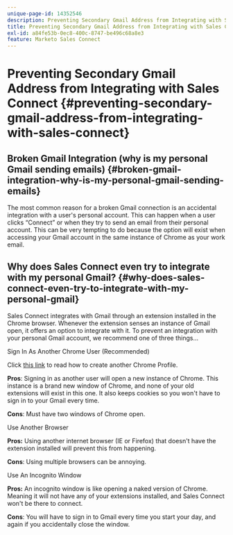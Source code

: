 ```yaml
---
unique-page-id: 14352546
description: Preventing Secondary Gmail Address from Integrating with Sales Connect - Marketo Docs - Product Documentation
title: Preventing Secondary Gmail Address from Integrating with Sales Connect
exl-id: a84fe53b-0ec8-400c-8747-be496c68a8e3
feature: Marketo Sales Connect
---
```

# Preventing Secondary Gmail Address from Integrating with Sales Connect {#preventing-secondary-gmail-address-from-integrating-with-sales-connect}

## Broken Gmail Integration (why is my personal Gmail sending emails) {#broken-gmail-integration-why-is-my-personal-gmail-sending-emails}

The most common reason for a broken Gmail connection is an accidental integration with a user's personal account. This can happen when a user clicks “Connect” or when they try to send an email from their personal account. This can be very tempting to do because the option will exist when accessing your Gmail account in the same instance of Chrome as your work email.

## Why does Sales Connect even try to integrate with my personal Gmail? {#why-does-sales-connect-even-try-to-integrate-with-my-personal-gmail}

Sales Connect integrates with Gmail through an extension installed in the Chrome browser. Whenever the extension senses an instance of Gmail open, it offers an option to integrate with it. To prevent an integration with your personal Gmail account, we recommend one of three things...

Sign In As Another Chrome User (Recommended)

Click [this link](https://support.google.com/chrome/answer/2364824?hl=en) to read how to create another Chrome Profile.

**Pros**: Signing in as another user will open a new instance of Chrome. This instance is a brand new window of Chrome, and none of your old extensions will exist in this one. It also keeps cookies so you won't have to sign in to your Gmail every time.

**Cons**: Must have two windows of Chrome open.

Use Another Browser

**Pros:** Using another internet browser (IE or Firefox) that doesn't have the extension installed will prevent this from happening.

**Cons**: Using multiple browsers can be annoying.

Use An Incognito Window

**Pros:** An incognito window is like opening a naked version of Chrome. Meaning it will not have any of your extensions installed, and Sales Connect won't be there to connect.

**Cons**: You will have to sign in to Gmail every time you start your day, and again if you accidentally close the window.
